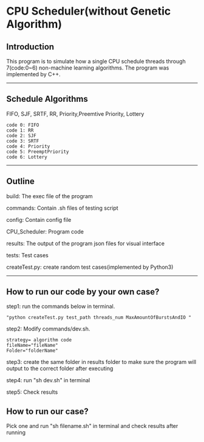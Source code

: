 # CPU Scheduler(without Genetic Algorithm)

## Introduction

This program is to simulate how a single CPU schedule threads through 7(code:0~6) non-machine learning algorithms. The program was implemented by C++.

---

## Schedule Algorithms

FIFO, SJF, SRTF, RR, Priority,Preemtive Priority, Lottery

    code 0: FIFO
    code 1: RR
    code 2: SJF
    code 3: SRTF  
    code 4: Priority
    code 5: PreemptPriority
    code 6: Lottery

---

## Outline

build: The exec file of the program

commands: Contain .sh files of testing script

config: Contain config file

CPU_Scheduler: Program code

results: The output of the program json files for visual interface

tests: Test cases

createTest.py: create random test cases(implemented by Python3)

---

## How to run our code by your own case?

step1:  run the commands below in terminal.

    "python createTest.py test_path threads_num MaxAmountOfBurstsAndIO "

step2:  Modify commands/dev.sh.

    strategy= algorithm code
    fileName="fileName"
    Folder="folderName"

step3: create the same folder in results folder to make sure the program will output to the correct folder after executing

step4: run "sh dev.sh" in terminal

step5: Check results

## How to run our case?

Pick one and run "sh filename.sh" in terminal and check results after running
